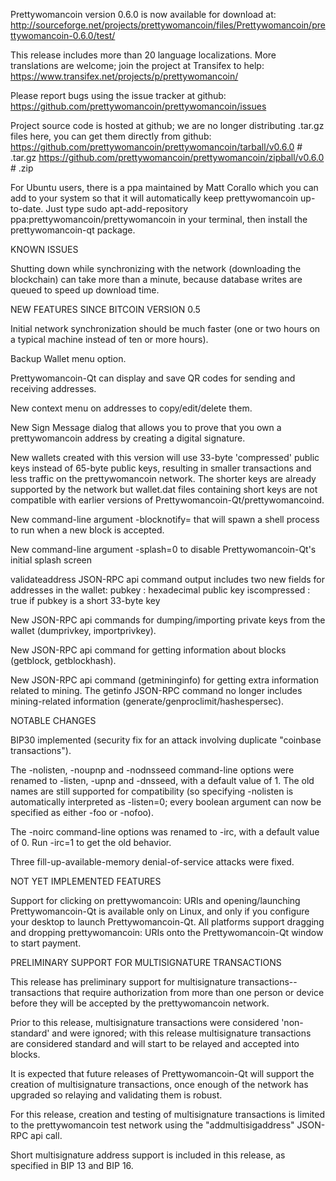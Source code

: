 Prettywomancoin version 0.6.0 is now available for download at:
http://sourceforge.net/projects/prettywomancoin/files/Prettywomancoin/prettywomancoin-0.6.0/test/

This release includes more than 20 language localizations.
More translations are welcome; join the
project at Transifex to help:
https://www.transifex.net/projects/p/prettywomancoin/

Please report bugs using the issue tracker at github:
https://github.com/prettywomancoin/prettywomancoin/issues

Project source code is hosted at github; we are no longer
distributing .tar.gz files here, you can get them
directly from github:
https://github.com/prettywomancoin/prettywomancoin/tarball/v0.6.0  # .tar.gz
https://github.com/prettywomancoin/prettywomancoin/zipball/v0.6.0  # .zip

For Ubuntu users, there is a ppa maintained by Matt Corallo which
you can add to your system so that it will automatically keep
prettywomancoin up-to-date.  Just type
sudo apt-add-repository ppa:prettywomancoin/prettywomancoin
in your terminal, then install the prettywomancoin-qt package.


KNOWN ISSUES

Shutting down while synchronizing with the network
(downloading the blockchain) can take more than a minute,
because database writes are queued to speed up download
time.


NEW FEATURES SINCE BITCOIN VERSION 0.5

Initial network synchronization should be much faster
(one or two hours on a typical machine instead of ten or more
hours).

Backup Wallet menu option.

Prettywomancoin-Qt can display and save QR codes for sending
and receiving addresses.

New context menu on addresses to copy/edit/delete them.

New Sign Message dialog that allows you to prove that you
own a prettywomancoin address by creating a digital
signature.

New wallets created with this version will
use 33-byte 'compressed' public keys instead of
65-byte public keys, resulting in smaller
transactions and less traffic on the prettywomancoin
network. The shorter keys are already supported
by the network but wallet.dat files containing
short keys are not compatible with earlier
versions of Prettywomancoin-Qt/prettywomancoind.

New command-line argument -blocknotify=<command>
that will spawn a shell process to run <command> 
when a new block is accepted.

New command-line argument -splash=0 to disable
Prettywomancoin-Qt's initial splash screen

validateaddress JSON-RPC api command output includes
two new fields for addresses in the wallet:
pubkey : hexadecimal public key
iscompressed : true if pubkey is a short 33-byte key

New JSON-RPC api commands for dumping/importing
private keys from the wallet (dumprivkey, importprivkey).

New JSON-RPC api command for getting information about
blocks (getblock, getblockhash).

New JSON-RPC api command (getmininginfo) for getting
extra information related to mining. The getinfo
JSON-RPC command no longer includes mining-related
information (generate/genproclimit/hashespersec).



NOTABLE CHANGES

BIP30 implemented (security fix for an attack involving
duplicate "coinbase transactions").

The -nolisten, -noupnp and -nodnsseed command-line
options were renamed to -listen, -upnp and -dnsseed,
with a default value of 1. The old names are still
supported for compatibility (so specifying -nolisten
is automatically interpreted as -listen=0; every
boolean argument can now be specified as either
-foo or -nofoo).

The -noirc command-line options was renamed to
-irc, with a default value of 0. Run -irc=1 to
get the old behavior.

Three fill-up-available-memory denial-of-service
attacks were fixed.


NOT YET IMPLEMENTED FEATURES

Support for clicking on prettywomancoin: URIs and
opening/launching Prettywomancoin-Qt is available only on Linux,
and only if you configure your desktop to launch
Prettywomancoin-Qt. All platforms support dragging and dropping
prettywomancoin: URIs onto the Prettywomancoin-Qt window to start
payment.


PRELIMINARY SUPPORT FOR MULTISIGNATURE TRANSACTIONS

This release has preliminary support for multisignature
transactions-- transactions that require authorization
from more than one person or device before they
will be accepted by the prettywomancoin network.

Prior to this release, multisignature transactions
were considered 'non-standard' and were ignored;
with this release multisignature transactions are
considered standard and will start to be relayed
and accepted into blocks.

It is expected that future releases of Prettywomancoin-Qt
will support the creation of multisignature transactions,
once enough of the network has upgraded so relaying
and validating them is robust.

For this release, creation and testing of multisignature
transactions is limited to the prettywomancoin test network using
the "addmultisigaddress" JSON-RPC api call.

Short multisignature address support is included in this
release, as specified in BIP 13 and BIP 16.
